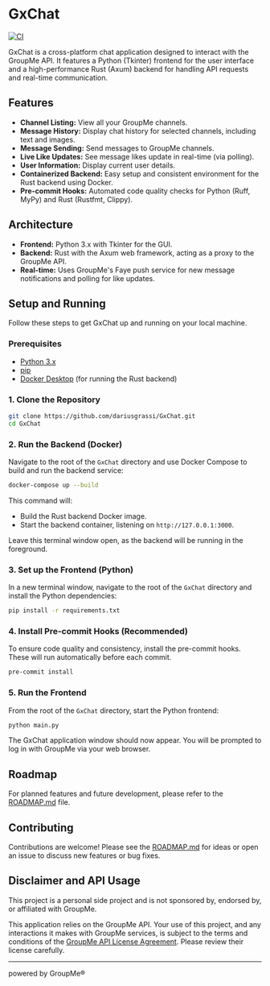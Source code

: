 # GxChat

[![CI](https://github.com/dariusgrassi/GxChat/actions/workflows/ci.yml/badge.svg)](https://github.com/dariusgrassi/GxChat/actions/workflows/ci.yml)

GxChat is a cross-platform chat application designed to interact with the GroupMe API. It features a Python (Tkinter) frontend for the user interface and a high-performance Rust (Axum) backend for handling API requests and real-time communication.

## Features

-   **Channel Listing:** View all your GroupMe channels.
-   **Message History:** Display chat history for selected channels, including text and images.
-   **Message Sending:** Send messages to GroupMe channels.
-   **Live Like Updates:** See message likes update in real-time (via polling).
-   **User Information:** Display current user details.
-   **Containerized Backend:** Easy setup and consistent environment for the Rust backend using Docker.
-   **Pre-commit Hooks:** Automated code quality checks for Python (Ruff, MyPy) and Rust (Rustfmt, Clippy).

## Architecture

-   **Frontend:** Python 3.x with Tkinter for the GUI.
-   **Backend:** Rust with the Axum web framework, acting as a proxy to the GroupMe API.
-   **Real-time:** Uses GroupMe's Faye push service for new message notifications and polling for like updates.

## Setup and Running

Follow these steps to get GxChat up and running on your local machine.

### Prerequisites

-   [Python 3.x](https://www.python.org/downloads/)
-   [pip](https://pip.pypa.io/en/stable/installation/)
-   [Docker Desktop](https://www.docker.com/products/docker-desktop) (for running the Rust backend)

### 1. Clone the Repository

```bash
git clone https://github.com/dariusgrassi/GxChat.git
cd GxChat
```

### 2. Run the Backend (Docker)

Navigate to the root of the `GxChat` directory and use Docker Compose to build and run the backend service:

```bash
docker-compose up --build
```

This command will:
-   Build the Rust backend Docker image.
-   Start the backend container, listening on `http://127.0.0.1:3000`.

Leave this terminal window open, as the backend will be running in the foreground.

### 3. Set up the Frontend (Python)

In a new terminal window, navigate to the root of the `GxChat` directory and install the Python dependencies:

```bash
pip install -r requirements.txt
```

### 4. Install Pre-commit Hooks (Recommended)

To ensure code quality and consistency, install the pre-commit hooks. These will run automatically before each commit.

```bash
pre-commit install
```

### 5. Run the Frontend

From the root of the `GxChat` directory, start the Python frontend:

```bash
python main.py
```

The GxChat application window should now appear. You will be prompted to log in with GroupMe via your web browser.

## Roadmap

For planned features and future development, please refer to the [ROADMAP.md](ROADMAP.md) file.

## Contributing

Contributions are welcome! Please see the [ROADMAP.md](ROADMAP.md) for ideas or open an issue to discuss new features or bug fixes.

## Disclaimer and API Usage

This project is a personal side project and is not sponsored by, endorsed by, or affiliated with GroupMe.

This application relies on the GroupMe API. Your use of this project, and any interactions it makes with GroupMe services, is subject to the terms and conditions of the [GroupMe API License Agreement](https://dev.groupme.com/GroupMe_API_License_Agreement.pdf). Please review their license carefully.

---

powered by GroupMe®
